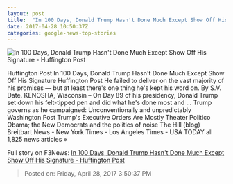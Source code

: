 ```yaml
---
layout: post
title:  "In 100 Days, Donald Trump Hasn't Done Much Except Show Off His Signature - Huffington Post"
date: 2017-04-28 10:50:37Z
categories: google-news-top-stories
---
```


![In 100 Days, Donald Trump Hasn't Done Much Except Show Off His Signature - Huffington Post](http://img.huffingtonpost.com/asset//59031eee1400002600a9c5dd.jpeg)

Huffington Post In 100 Days, Donald Trump Hasn't Done Much Except Show Off His Signature Huffington Post He failed to deliver on the vast majority of his promises — but at least there's one thing he's kept his word on. By S.V. Date. KENOSHA, Wisconsin – On Day 89 of his presidency, Donald Trump set down his felt-tipped pen and did what he's done most and ... Trump governs as he campaigned: Unconventionally and unpredictably Washington Post Trump's Executive Orders Are Mostly Theater Politico Obama; the New Democrats and the politics of noise The Hill (blog) Breitbart News - New York Times - Los Angeles Times - USA TODAY all 1,825 news articles »


Full story on F3News: [In 100 Days, Donald Trump Hasn't Done Much Except Show Off His Signature - Huffington Post](http://www.f3nws.com/n/EMGZfB)

> Posted on: Friday, April 28, 2017 3:50:37 PM
